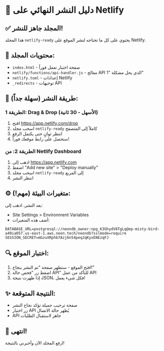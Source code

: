 # 🚀 دليل النشر النهائي على Netlify

## ✅ المجلد جاهز للنشر!

هذا المجلد `netlify-ready` يحتوي على كل ما تحتاجه لنشر الموقع على Netlify.

## 📁 محتويات المجلد:
- `index.html` - صفحة اختبار تعمل فوراً
- `netlify/functions/api-handler.js` - معالج API الذي يحل مشكلة "1"
- `netlify.toml` - إعدادات Netlify
- `_redirects` - توجيهات API

## 🎯 طريقة النشر (سهلة جداً):

### الطريقة 1: Drag & Drop (الأسهل - 30 ثانية)
1. افتح https://app.netlify.com/drop
2. اسحب مجلد `netlify-ready` كاملاً إلى المتصفح
3. انتظر ثوانٍ حتى يكتمل الرفع
4. ستحصل على رابط موقعك فوراً!

### الطريقة 2: من Netlify Dashboard
1. اذهب إلى https://app.netlify.com
2. اضغط "Add new site" > "Deploy manually"
3. اسحب مجلد `netlify-ready` إلى المربع
4. انتظر النشر

## ⚙️ متغيرات البيئة (مهم!):
بعد النشر، اذهب إلى:
- Site Settings > Environment Variables
- أضف هذه المتغيرات:

```
DATABASE_URL=postgresql://neondb_owner:npg_K3GhydV6TgLq@ep-misty-bird-a49ia057.us-east-1.aws.neon.tech/neondb?sslmode=require
SESSION_SECRET=mGzuXRphb7Azj6n54peqJqKyxENEzqFJ
```

## 🔍 اختبار الموقع:
1. افتح الموقع - ستظهر صفحة "تم النشر بنجاح!"
2. اضغط زر "فحص حالة API" للتأكد من عمل API
3. إذا ظهرت نتيجة JSON، فكل شيء يعمل!

## ✨ النتيجة المتوقعة:
- صفحة ترحيب جميلة تؤكد نجاح النشر
- زر اختبار API يُظهر حالة الاتصال
- API جاهز لاستقبال الطلبات

## 🎉 انتهى!
ارفع المجلد الآن وأخبرني بالنتيجة!
